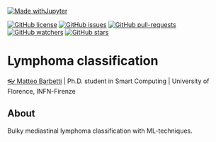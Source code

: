 [![Made withJupyter](https://img.shields.io/badge/Made%20with-Jupyter-orange?style=for-the-badge&logo=Jupyter)](https://jupyter.org/try)

[![GitHub license](https://img.shields.io/github/license/mbarbetti/lymphoma-classification)](https://github.com/mbarbetti/lymphoma-classification)
[![GitHub issues](https://img.shields.io/github/issues/mbarbetti/lymphoma-classification.svg)](https://github.com/mbarbetti/lymphoma-classification/issues/)
[![GitHub pull-requests](https://img.shields.io/github/issues-pr/mbarbetti/lymphoma-classification.svg)](https://github.com/mbarbetti/lymphoma-classification/pulls/)
[![GitHub watchers](https://img.shields.io/github/watchers/mbarbetti/lymphoma-classification?style=social)](https://github.com/mbarbetti/lymphoma-classification/watchers/)
[![GitHub stars](https://img.shields.io/github/stars/mbarbetti/lymphoma-classification?style=social)](https://github.com/mbarbetti/lymphoma-classification/)

# Lymphoma classification
[👓 Matteo Barbetti](https://mbarbetti.github.io/) | Ph.D. student in Smart Computing | University of Florence, INFN-Firenze

## About
Bulky mediastinal lymphoma classification with ML-techniques.
